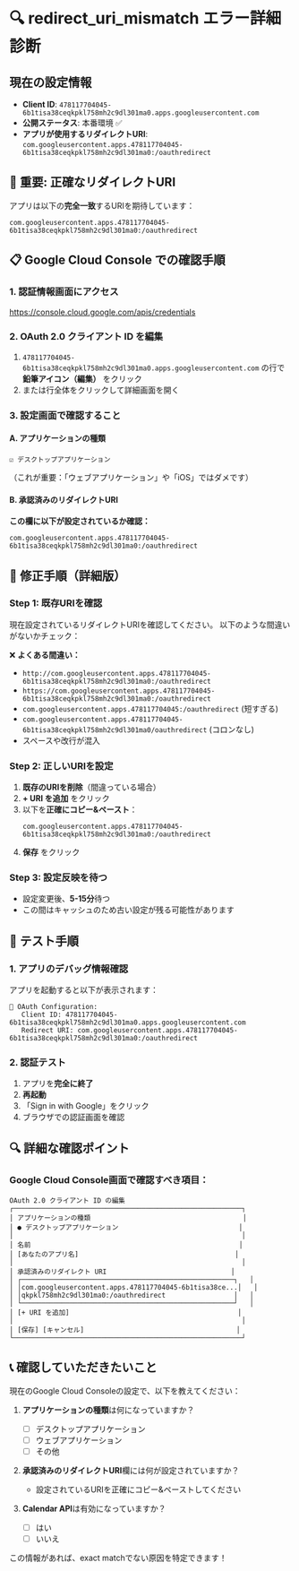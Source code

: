 # 🔍 redirect_uri_mismatch エラー詳細診断

## 現在の設定情報
- **Client ID**: `478117704045-6b1tisa38ceqkpkl758mh2c9dl301ma0.apps.googleusercontent.com`
- **公開ステータス**: 本番環境 ✅
- **アプリが使用するリダイレクトURI**: `com.googleusercontent.apps.478117704045-6b1tisa38ceqkpkl758mh2c9dl301ma0:/oauthredirect`

## 🚨 重要: 正確なリダイレクトURI

アプリは以下の**完全一致**するURIを期待しています：
```
com.googleusercontent.apps.478117704045-6b1tisa38ceqkpkl758mh2c9dl301ma0:/oauthredirect
```

## 📋 Google Cloud Console での確認手順

### 1. 認証情報画面にアクセス
https://console.cloud.google.com/apis/credentials

### 2. OAuth 2.0 クライアント ID を編集
1. `478117704045-6b1tisa38ceqkpkl758mh2c9dl301ma0.apps.googleusercontent.com` の行で **鉛筆アイコン（編集）** をクリック
2. または行全体をクリックして詳細画面を開く

### 3. 設定画面で確認すること

#### A. アプリケーションの種類
```
☑️ デスクトップアプリケーション
```
（これが重要：「ウェブアプリケーション」や「iOS」ではダメです）

#### B. 承認済みのリダイレクトURI
**この欄に以下が設定されているか確認：**
```
com.googleusercontent.apps.478117704045-6b1tisa38ceqkpkl758mh2c9dl301ma0:/oauthredirect
```

## 🔧 修正手順（詳細版）

### Step 1: 既存URIを確認
現在設定されているリダイレクトURIを確認してください。
以下のような間違いがないかチェック：

❌ **よくある間違い：**
- `http://com.googleusercontent.apps.478117704045-6b1tisa38ceqkpkl758mh2c9dl301ma0:/oauthredirect`
- `https://com.googleusercontent.apps.478117704045-6b1tisa38ceqkpkl758mh2c9dl301ma0:/oauthredirect`
- `com.googleusercontent.apps.478117704045:/oauthredirect` (短すぎる)
- `com.googleusercontent.apps.478117704045-6b1tisa38ceqkpkl758mh2c9dl301ma0/oauthredirect` (コロンなし)
- スペースや改行が混入

### Step 2: 正しいURIを設定
1. **既存のURIを削除**（間違っている場合）
2. **+ URI を追加** をクリック
3. 以下を**正確にコピー&ペースト**：
   ```
   com.googleusercontent.apps.478117704045-6b1tisa38ceqkpkl758mh2c9dl301ma0:/oauthredirect
   ```
4. **保存** をクリック

### Step 3: 設定反映を待つ
- 設定変更後、**5-15分**待つ
- この間はキャッシュのため古い設定が残る可能性があります

## 🧪 テスト手順

### 1. アプリのデバッグ情報確認
アプリを起動すると以下が表示されます：
```
🔧 OAuth Configuration:
   Client ID: 478117704045-6b1tisa38ceqkpkl758mh2c9dl301ma0.apps.googleusercontent.com
   Redirect URI: com.googleusercontent.apps.478117704045-6b1tisa38ceqkpkl758mh2c9dl301ma0:/oauthredirect
```

### 2. 認証テスト
1. アプリを**完全に終了**
2. **再起動**
3. 「Sign in with Google」をクリック
4. ブラウザでの認証画面を確認

## 🔍 詳細な確認ポイント

### Google Cloud Console画面で確認すべき項目：

```
OAuth 2.0 クライアント ID の編集
┌─────────────────────────────────────────────────────────┐
│ アプリケーションの種類                                      │
│ ● デスクトップアプリケーション                              │
│                                                         │
│ 名前                                                    │
│ [あなたのアプリ名]                                       │
│                                                         │
│ 承認済みのリダイレクト URI                               │
│ ┌─────────────────────────────────────────────────────┐   │
│ │com.googleusercontent.apps.478117704045-6b1tisa38ce...│   │
│ │qkpkl758mh2c9dl301ma0:/oauthredirect                 │   │
│ └─────────────────────────────────────────────────────┘   │
│ [+ URI を追加]                                          │
│                                                         │
│ [保存] [キャンセル]                                      │
└─────────────────────────────────────────────────────────┘
```

## 📞 確認していただきたいこと

現在のGoogle Cloud Consoleの設定で、以下を教えてください：

1. **アプリケーションの種類**は何になっていますか？
   - [ ] デスクトップアプリケーション
   - [ ] ウェブアプリケーション  
   - [ ] その他

2. **承認済みのリダイレクトURI**欄には何が設定されていますか？
   - 設定されているURIを正確にコピー&ペーストしてください

3. **Calendar API**は有効になっていますか？
   - [ ] はい
   - [ ] いいえ

この情報があれば、exact matchでない原因を特定できます！